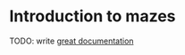 # Introduction to mazes

TODO: write [great documentation](http://jacobian.org/writing/what-to-write/)
